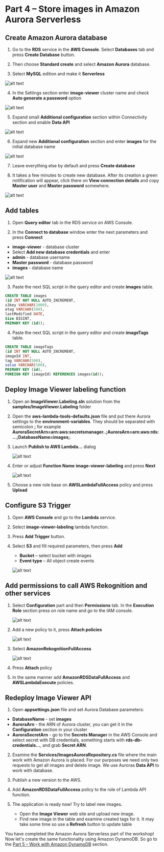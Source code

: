 # Part 4 – Store images in Amazon Aurora Serverless

## Create Amazon Aurora database

1. Go to the **RDS** service in the **AWS Console**. Select **Databases** tab and press **Create Database** button.

2. Then choose **Standard create** and select **Amazon Aurora** database.

3. Select **MySQL** edition and make it **Serverless**

 ![alt text](1.png)

4. In the Settings section enter **image-viewer** cluster name and check **Auto generate a password** option

 ![alt text](2.png)

5. Expand small **Additional configuration** section within Connectivity section and enable **Data API**

 ![alt text](3.png)

6. Expand new **Additional configuration** section and enter **images** for the initial database name

 ![alt text](4.png)

7. Leave everything else by default and press **Create database**

8. It takes a few minutes to create new database. After its creation a green notification will appear, click there on **View connection details** and copy **Master user** and **Master password** somewhere.

![alt text](5.png)

##  Add tables

1. Open **Query editor** tab in the RDS service on AWS Console.

2. In the **Connect to database** window enter the next parameters and press **Connect**
- **image-viewer** - database cluster
- Select **Add new database credentials** and enter
- **admin** - database username
- **Master password** - database password
- **images** - database name

![alt text](6.png)

3. Paste the next SQL script in the query editor and create **images** table. 

~~~sql
CREATE TABLE images 
(id INT NOT NULL AUTO_INCREMENT,
s3key VARCHAR(2000), 
etag VARCHAR(500),
lastModified DATE, 
Size BIGINT,
PRIMARY KEY (id));
~~~

4. Paste the next SQL script in the query editor and create **imageTags** table.

~~~sql
CREATE TABLE imageTags
(id INT NOT NULL AUTO_INCREMENT,
imageId INT,
tag VARCHAR(500), 
value VARCHAR(500),
PRIMARY KEY (id),
FOREIGN KEY (imageId) REFERENCES images(id));
~~~

## Deploy Image Viewer labeling function

1. Open an **ImageViewer.Labeling.sln** solution from the **samples/ImageViewer.Labeling** folder

2. Open the **aws-lambda-tools-defaults.json** file and put there Aurora settings to the **environment-variables**. They should be separated with semicolon **;** for example **AuroraSecretArn=arn:aws:secretsmanager..;AuroraArn=arn:aws:rds:...;DatabaseName=images;**.

3. Launch **Publish to AWS Lambda...** dialog

     ![alt text](7.png)

4. Enter or adjust **Function Name** **image-viewer-labeling** and press **Next**

     ![alt text](8.png)

5. Choose a new role base on **AWSLambdaFullAccess** policy and press **Upload**

## Configure S3 Trigger

1. Open **AWS Console** and go to the **Lambda** service.
2. Select **image-viewer-labeling** lambda function.
3. Press **Add Trigger** button.
4. Select **S3** and fill required parameters, then press **Add**
    - **Bucket** – select bucket with images
    - **Event type** – All object create events

     ![alt text](9.png)

## Add permissions to call AWS Rekognition and other services

1. Select **Configuration** part and then **Permissions** tab. In the **Execution Role** section press on role name and go to the IAM console.

     ![alt text](10.png)

2. Add a new policy to it, press **Attach policies**

     ![alt text](11.png)

3. Select **AmazonRekognitionFullAccess**

     ![alt text](12.png)

4. Press **Attach** policy

5. In the same manner add **AmazonRDSDataFullAccess** and **AWSLambdaExecute** policies.

## Redeploy Image Viewer API

1. Open **appsettings.json** file and set Aurora Database parameters:
- **DatabaseName** - set **images**
- **AuroraArn** - the ARN of Aurora cluster, you can get it in the **Configuration** section in your cluster
- **AuroraSecretArn** - go to the **Secrets Manager** in the AWS Console and select secret with DB credentials, something starts with **rds-db-credentials...**, and grab **Secret ARN**.

2. Examine the **Services/ImagesAuroraRepository.cs** file where the main work with Amazon Aurora is placed. For our purposes we need only two requests to get all images and delete image. We use Auroras **Data API** to work with database.

3. Publish a new version to the AWS.
4. Add **AmazonRDSDataFullAccess** policy to the role of Lambda API function.

5. The application is ready now! Try to label new images.
    - Open the **Image Viewer** web site and upload new image.
    - Find new image in the table and examine created tags for it. It may take some time so use a **Refresh** button to update table

You have completed the Amazon Aurora Serverless part of the workshop! Now let's create the same functionality using Amazon DynamoDB. So go to the [Part 5 – Work with Amazon DynamoDB](../part5/part.md) section. 
